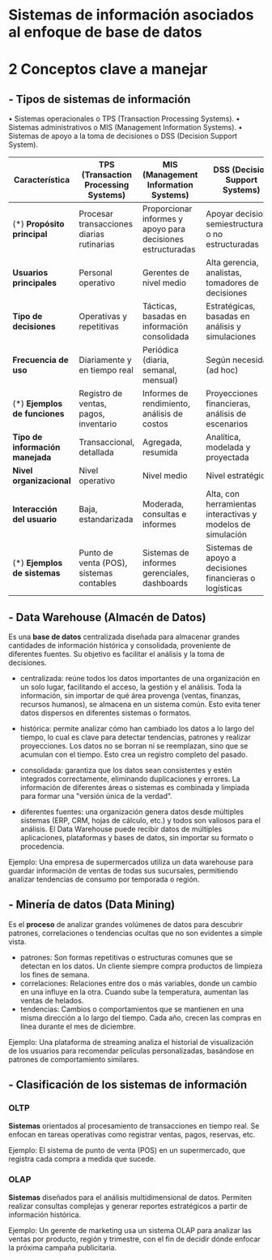 # Sistemas de información asociados al enfoque de base de datos
# 2 Conceptos clave a manejar

## - Tipos de sistemas de información

• Sistemas operacionales o TPS (Transaction Processing Systems).
• Sistemas administrativos o MIS (Management Information Systems).
• Sistemas de apoyo a la toma de decisiones o DSS (Decision Support System).

| Característica                   | TPS (Transaction Processing Systems)      | MIS (Management Information Systems)                        | DSS (Decision Support Systems)                              |
| -------------------------------- | ----------------------------------------- | ----------------------------------------------------------- | ----------------------------------------------------------- |
|(*) **Propósito principal**          | Procesar transacciones diarias rutinarias | Proporcionar informes y apoyo para decisiones estructuradas | Apoyar decisiones semiestructuradas o no estructuradas      |
| **Usuarios principales**         | Personal operativo                        | Gerentes de nivel medio                                     | Alta gerencia, analistas, tomadores de decisiones           |
| **Tipo de decisiones**           | Operativas y repetitivas                  | Tácticas, basadas en información consolidada                | Estratégicas, basadas en análisis y simulaciones            |
| **Frecuencia de uso**            | Diariamente y en tiempo real              | Periódica (diaria, semanal, mensual)                        | Según necesidad (ad hoc)                                    |
|(*) **Ejemplos de funciones**        | Registro de ventas, pagos, inventario     | Informes de rendimiento, análisis de costos                 | Proyecciones financieras, análisis de escenarios            |
| **Tipo de información manejada** | Transaccional, detallada                  | Agregada, resumida                                          | Analítica, modelada y proyectada                            |
| **Nivel organizacional**         | Nivel operativo                           | Nivel medio                                                 | Nivel estratégico                                           |
| **Interacción del usuario**      | Baja, estandarizada                       | Moderada, consultas e informes                              | Alta, con herramientas interactivas y modelos de simulación |
|(*) **Ejemplos de sistemas**         | Punto de venta (POS), sistemas contables  | Sistemas de informes gerenciales, dashboards                | Sistemas de apoyo a decisiones financieras o logísticas     |

## - Data Warehouse (Almacén de Datos)
Es una **base de datos** centralizada diseñada para almacenar grandes cantidades de información histórica y consolidada, proveniente de diferentes fuentes. Su objetivo es facilitar el análisis y la toma de decisiones.

- centralizada: reúne todos los datos importantes de una organización en un solo lugar, facilitando el acceso, la gestión y el análisis.
Toda la información, sin importar de qué área provenga (ventas, finanzas, recursos humanos), se almacena en un sistema común. Esto evita tener datos dispersos en diferentes sistemas o formatos.

- histórica: permite analizar cómo han cambiado los datos a lo largo del tiempo, lo cual es clave para detectar tendencias, patrones y realizar proyecciones.
Los datos no se borran ni se reemplazan, sino que se acumulan con el tiempo. Esto crea un registro completo del pasado.

- consolidada: garantiza que los datos sean consistentes y estén integrados correctamente, eliminando duplicaciones y errores.
La información de diferentes áreas o sistemas es combinada y limpiada para formar una "versión única de la verdad".

- diferentes fuentes: una organización genera datos desde múltiples sistemas (ERP, CRM, hojas de cálculo, etc.) y todos son valiosos para el análisis.
El Data Warehouse puede recibir datos de múltiples aplicaciones, plataformas y bases de datos, sin importar su formato o procedencia.

Ejemplo:
Una empresa de supermercados utiliza un data warehouse para guardar información de ventas de todas sus sucursales, permitiendo analizar tendencias de consumo por temporada o región.

## - Minería de datos (Data Mining)
Es el **proceso** de analizar grandes volúmenes de datos para descubrir patrones, correlaciones o tendencias ocultas que no son evidentes a simple vista.

- patrones: Son formas repetitivas o estructuras comunes que se detectan en los datos.
Un cliente siempre compra productos de limpieza los fines de semana.
- correlaciones: Relaciones entre dos o más variables, donde un cambio en una influye en la otra.
Cuando sube la temperatura, aumentan las ventas de helados.
- tendencias: Cambios o comportamientos que se mantienen en una misma dirección a lo largo del tiempo.
Cada año, crecen las compras en línea durante el mes de diciembre.

Ejemplo:
Una plataforma de streaming analiza el historial de visualización de los usuarios para recomendar películas personalizadas, basándose en patrones de comportamiento similares.

## - Clasificación de los sistemas de información
### OLTP
**Sistemas** orientados al procesamiento de transacciones en tiempo real. Se enfocan en tareas operativas como registrar ventas, pagos, reservas, etc.

Ejemplo:
El sistema de punto de venta (POS) en un supermercado, que registra cada compra a medida que sucede.

### OLAP
**Sistemas** diseñados para el análisis multidimensional de datos. Permiten realizar consultas complejas y generar reportes estratégicos a partir de información histórica.

Ejemplo:
Un gerente de marketing usa un sistema OLAP para analizar las ventas por producto, región y trimestre, con el fin de decidir dónde enfocar la próxima campaña publicitaria.